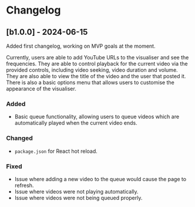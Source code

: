 
# Changelog
 
## [b1.0.0] - 2024-06-15
 
Added first changelog, working on MVP goals at the moment. 

Currently, users are able to add YouTube URLs to the visualiser and see the frequencies. They are able to control playback for the current video via the provided controls, including video seeking, video duration and volume. They are also able to view the title of the video and the user that posted it. There is also a basic options menu that allows users to customise the appearance of the visualiser.

### Added
- Basic queue functionality, allowing users to queue videos which are automatically played when the current video ends.
 
### Changed
- `package.json` for React hot reload.

### Fixed
- Issue where adding a new video to the queue would cause the page to refresh.
- Issue where videos were not playing automatically.
- Issue where videos were not being queued properly.